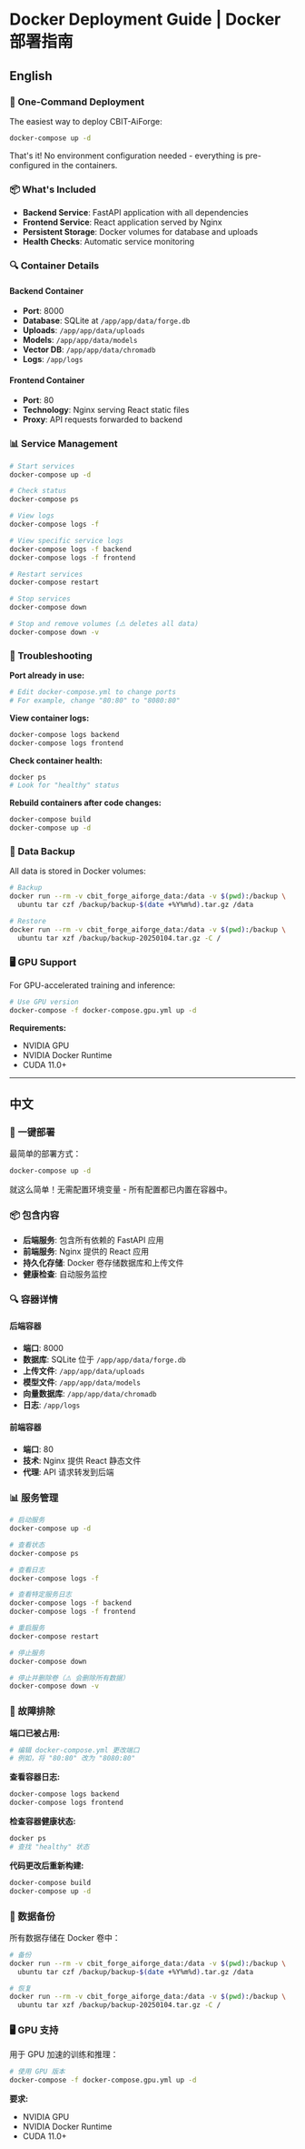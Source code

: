 # Docker Deployment Guide | Docker 部署指南

## English

### 🚢 One-Command Deployment

The easiest way to deploy CBIT-AiForge:

```bash
docker-compose up -d
```

That's it! No environment configuration needed - everything is pre-configured in the containers.

### 📦 What's Included

- **Backend Service**: FastAPI application with all dependencies
- **Frontend Service**: React application served by Nginx
- **Persistent Storage**: Docker volumes for database and uploads
- **Health Checks**: Automatic service monitoring

### 🔍 Container Details

#### Backend Container
- **Port**: 8000
- **Database**: SQLite at `/app/app/data/forge.db`
- **Uploads**: `/app/app/data/uploads`
- **Models**: `/app/app/data/models`
- **Vector DB**: `/app/app/data/chromadb`
- **Logs**: `/app/logs`

#### Frontend Container
- **Port**: 80
- **Technology**: Nginx serving React static files
- **Proxy**: API requests forwarded to backend

### 📊 Service Management

```bash
# Start services
docker-compose up -d

# Check status
docker-compose ps

# View logs
docker-compose logs -f

# View specific service logs
docker-compose logs -f backend
docker-compose logs -f frontend

# Restart services
docker-compose restart

# Stop services
docker-compose down

# Stop and remove volumes (⚠️ deletes all data)
docker-compose down -v
```

### 🔧 Troubleshooting

**Port already in use:**
```bash
# Edit docker-compose.yml to change ports
# For example, change "80:80" to "8080:80"
```

**View container logs:**
```bash
docker-compose logs backend
docker-compose logs frontend
```

**Check container health:**
```bash
docker ps
# Look for "healthy" status
```

**Rebuild containers after code changes:**
```bash
docker-compose build
docker-compose up -d
```

### 💾 Data Backup

All data is stored in Docker volumes:

```bash
# Backup
docker run --rm -v cbit_forge_aiforge_data:/data -v $(pwd):/backup \
  ubuntu tar czf /backup/backup-$(date +%Y%m%d).tar.gz /data

# Restore
docker run --rm -v cbit_forge_aiforge_data:/data -v $(pwd):/backup \
  ubuntu tar xzf /backup/backup-20250104.tar.gz -C /
```

### 🖥️ GPU Support

For GPU-accelerated training and inference:

```bash
# Use GPU version
docker-compose -f docker-compose.gpu.yml up -d
```

**Requirements:**
- NVIDIA GPU
- NVIDIA Docker Runtime
- CUDA 11.0+

---

## 中文

### 🚢 一键部署

最简单的部署方式：

```bash
docker-compose up -d
```

就这么简单！无需配置环境变量 - 所有配置都已内置在容器中。

### 📦 包含内容

- **后端服务**: 包含所有依赖的 FastAPI 应用
- **前端服务**: Nginx 提供的 React 应用
- **持久化存储**: Docker 卷存储数据库和上传文件
- **健康检查**: 自动服务监控

### 🔍 容器详情

#### 后端容器
- **端口**: 8000
- **数据库**: SQLite 位于 `/app/app/data/forge.db`
- **上传文件**: `/app/app/data/uploads`
- **模型文件**: `/app/app/data/models`
- **向量数据库**: `/app/app/data/chromadb`
- **日志**: `/app/logs`

#### 前端容器
- **端口**: 80
- **技术**: Nginx 提供 React 静态文件
- **代理**: API 请求转发到后端

### 📊 服务管理

```bash
# 启动服务
docker-compose up -d

# 查看状态
docker-compose ps

# 查看日志
docker-compose logs -f

# 查看特定服务日志
docker-compose logs -f backend
docker-compose logs -f frontend

# 重启服务
docker-compose restart

# 停止服务
docker-compose down

# 停止并删除卷（⚠️ 会删除所有数据）
docker-compose down -v
```

### 🔧 故障排除

**端口已被占用:**
```bash
# 编辑 docker-compose.yml 更改端口
# 例如，将 "80:80" 改为 "8080:80"
```

**查看容器日志:**
```bash
docker-compose logs backend
docker-compose logs frontend
```

**检查容器健康状态:**
```bash
docker ps
# 查找 "healthy" 状态
```

**代码更改后重新构建:**
```bash
docker-compose build
docker-compose up -d
```

### 💾 数据备份

所有数据存储在 Docker 卷中：

```bash
# 备份
docker run --rm -v cbit_forge_aiforge_data:/data -v $(pwd):/backup \
  ubuntu tar czf /backup/backup-$(date +%Y%m%d).tar.gz /data

# 恢复
docker run --rm -v cbit_forge_aiforge_data:/data -v $(pwd):/backup \
  ubuntu tar xzf /backup/backup-20250104.tar.gz -C /
```

### 🖥️ GPU 支持

用于 GPU 加速的训练和推理：

```bash
# 使用 GPU 版本
docker-compose -f docker-compose.gpu.yml up -d
```

**要求:**
- NVIDIA GPU
- NVIDIA Docker Runtime
- CUDA 11.0+

